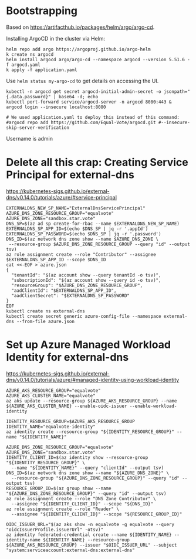 # Bootstrapping

Based on https://artifacthub.io/packages/helm/argo/argo-cd.

Installing ArgoCD in the cluster via Helm:

```
helm repo add argo https://argoproj.github.io/argo-helm
k create ns argocd
helm install argocd argo/argo-cd --namespace argocd --version 5.51.6 -f argocd.yaml 
k apply -f application.yaml
```

Use `helm status my-argo-cd` to get details on accessing the UI.

```
kubectl -n argocd get secret argocd-initial-admin-secret -o jsonpath="{.data.password}" | base64 -d; echo
kubectl port-forward service/argocd-server -n argocd 8080:443 &
argocd login --insecure localhost:8080

# We used application.yaml to deploy this instead of this command:
#argocd repo add https://github.com/Equal-Vote/argocd.git #--insecure-skip-server-verification
```

Username is admin

# Delete all this crap: Creating Service Principal for external-dns

https://kubernetes-sigs.github.io/external-dns/v0.14.0/tutorials/azure/#service-principal

```
EXTERNALDNS_NEW_SP_NAME="ExternalDnsServicePrincipal"
AZURE_DNS_ZONE_RESOURCE_GROUP="equalvote"
AZURE_DNS_ZONE="sandbox.star.vote"
DNS_SP=$(az ad sp create-for-rbac --name $EXTERNALDNS_NEW_SP_NAME)
EXTERNALDNS_SP_APP_ID=$(echo $DNS_SP | jq -r '.appId')
EXTERNALDNS_SP_PASSWORD=$(echo $DNS_SP | jq -r '.password')
DNS_ID=$(az network dns zone show --name $AZURE_DNS_ZONE \
 --resource-group $AZURE_DNS_ZONE_RESOURCE_GROUP --query "id" --output tsv)
az role assignment create --role "Contributor" --assignee $EXTERNALDNS_SP_APP_ID --scope $DNS_ID
cat <<-EOF > azure.json
{
  "tenantId": "$(az account show --query tenantId -o tsv)",
  "subscriptionId": "$(az account show --query id -o tsv)",
  "resourceGroup": "$AZURE_DNS_ZONE_RESOURCE_GROUP",
  "aadClientId": "$EXTERNALDNS_SP_APP_ID",
  "aadClientSecret": "$EXTERNALDNS_SP_PASSWORD"
}
EOF
kubectl create ns external-dns
kubectl create secret generic azure-config-file --namespace external-dns --from-file azure.json
```

# Set up Azure Managed Workload Identity for external-dns

https://kubernetes-sigs.github.io/external-dns/v0.14.0/tutorials/azure/#managed-identity-using-workload-identity

```
AZURE_AKS_RESOURCE_GROUP="equalvote"
AZURE_AKS_CLUSTER_NAME="equalvote"
az aks update --resource-group ${AZURE_AKS_RESOURCE_GROUP} --name ${AZURE_AKS_CLUSTER_NAME} --enable-oidc-issuer --enable-workload-identity

IDENTITY_RESOURCE_GROUP=$AZURE_AKS_RESOURCE_GROUP
IDENTITY_NAME="equalvote-identity"
az identity create --resource-group "${IDENTITY_RESOURCE_GROUP}" --name "${IDENTITY_NAME}"

AZURE_DNS_ZONE_RESOURCE_GROUP="equalvote"
AZURE_DNS_ZONE="sandbox.star.vote"
IDENTITY_CLIENT_ID=$(az identity show --resource-group "${IDENTITY_RESOURCE_GROUP}" \
  --name "${IDENTITY_NAME}" --query "clientId" --output tsv)
DNS_ID=$(az network dns zone show --name "${AZURE_DNS_ZONE}" \
  --resource-group "${AZURE_DNS_ZONE_RESOURCE_GROUP}" --query "id" --output tsv)
RESOURCE_GROUP_ID=$(az group show --name "${AZURE_DNS_ZONE_RESOURCE_GROUP}" --query "id" --output tsv)
az role assignment create --role "DNS Zone Contributor" \
  --assignee "${IDENTITY_CLIENT_ID}" --scope "${DNS_ID}"
az role assignment create --role "Reader" \
  --assignee "${IDENTITY_CLIENT_ID}" --scope "${RESOURCE_GROUP_ID}"

OIDC_ISSUER_URL="$(az aks show -n equalvote -g equalvote --query "oidcIssuerProfile.issuerUrl" -otsv)"
az identity federated-credential create --name ${IDENTITY_NAME} --identity-name ${IDENTITY_NAME} --resource-group ${AZURE_AKS_RESOURCE_GROUP} --issuer "$OIDC_ISSUER_URL" --subject "system:serviceaccount:external-dns:external-dns"
```
